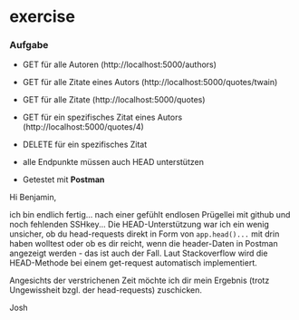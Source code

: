 # exercise

### Aufgabe
- GET für alle Autoren (http://localhost:5000/authors)
- GET für alle Zitate eines Autors (http://localhost:5000/quotes/twain)
- GET für alle Zitate (http://localhost:5000/quotes)
- GET für ein spezifisches Zitat eines Autors (http://localhost:5000/quotes/4)
- DELETE für ein spezifisches Zitat
- alle Endpunkte müssen auch HEAD unterstützen

- Getestet mit **Postman**

Hi Benjamin,

ich bin endlich fertig... nach einer gefühlt endlosen Prügellei mit github und noch fehlenden SSHkey...
Die HEAD-Unterstützung war ich ein wenig unsicher, ob du head-requests direkt in Form von `app.head()...` mit drin haben wolltest oder ob es dir reicht, wenn die header-Daten in Postman angezeigt werden - das ist auch der Fall. Laut Stackoverflow wird die HEAD-Methode bei einem get-request automatisch implementiert.

Angesichts der verstrichenen Zeit möchte ich dir mein Ergebnis (trotz Ungewissheit bzgl. der head-requests) zuschicken. 

Josh
